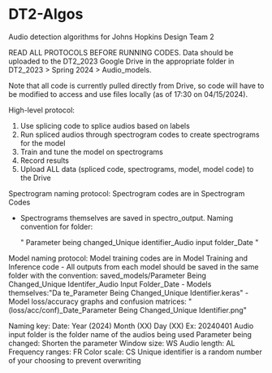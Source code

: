 # DT2-Algos
Audio detection algorithms for Johns Hopkins Design Team 2

READ ALL PROTOCOLS BEFORE RUNNING CODES. Data should be uploaded to the DT2_2023 Google Drive in the appropriate folder in DT2_2023 > Spring 2024 > Audio_models.

Note that all code is currently pulled directly from Drive, so code will have to be modified to access and use files locally (as of 17:30 on 04/15/2024).

High-level protocol:
1. Use splicing code to splice audios based on labels
2. Run spliced audios through spectrogram codes to create spectrograms for the model
3. Train and tune the model on spectrograms
4. Record results
5. Upload ALL data (spliced code, spectrograms, model, model code) to the Drive

Spectrogram naming protocol:
  Spectrogram codes are in Spectrogram Codes
  -  Spectrograms themselves are saved in spectro_output. Naming convention for folder:

       " Parameter being changed_Unique identifier_Audio input folder_Date "

Model naming protocol:
  Model training codes are in Model Training and Inference code
    -  All outputs from each model should be saved in the same folder with the convention: saved_models/Parameter Being Changed_Unique Identifer_Audio Input Folder_Date
    -  Models themselves:"Da te_Parameter Being Changed_Unique Identifier.keras"
    -  Model loss/accuracy graphs and confusion matrices: "(loss/acc/conf)_Date_Parameter Being Changed_Unique Identifier.png"

Naming key:
  Date: Year (2024) Month (XX) Day (XX)
    Ex: 20240401
  Audio input folder is the folder name of the audios being used
  Parameter being changed: Shorten the parameter
  Window size: WS
  Audio length: AL
  Frequency ranges: FR
  Color scale: CS
  Unique identifier is a random number of your choosing to prevent overwriting


